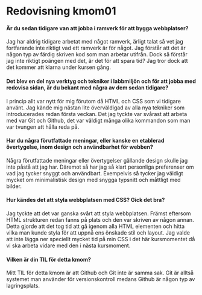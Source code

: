 ---
---
Redovisning kmom01
=========================

#### Är du sedan tidigare van att jobba i ramverk för att bygga webbplatser?
Jag har aldrig tidigare arbetat med något ramverk, ärligt talat så vet jag fortfarande inte riktigt vad ett ramverk är för något. Jag förstår att det är någon typ av färdig skriven kod som man arbetar utifrån. Dock så förstår jag inte riktigt poängen med det, är det för att spara tid? Jag tror dock att det kommer att klarna under kursen gång.

#### Det blev en del nya verktyg och tekniker i labbmiljön och för att jobba med redovisa sidan, är du bekant med några av dem sedan tidigare?

I princip allt var nytt för mig förutom då HTML och CSS som vi tidigare använt. Jag kände mig nästan lite överväldigad av alla nya tekniker som introducerades redan första veckan. Det jag tyckte var svårast att arbeta med var Git och Github, det var väldigt många olika kommandon som man var tvungen att hålla reda på.

#### Har du några förutfattade meningar, eller kanske en etablerad övertygelse, inom design och användbarhet för webben?

Några förutfattade meningar eller övertygelser gällande design skulle jag inte påstå att jag har. Däremot så har jag så klart personliga preferenser om vad jag tycker snyggt och användbart. Exempelvis så tycker jag väldigt mycket om minimalistisk design med snygga typsnitt och måttligt med bilder.

#### Hur kändes det att styla webbplatsen med CSS? Gick det bra?

Jag tyckte att det var ganska svårt att styla webbplatsen. Främst eftersom HTML strukturen redan fanns på plats och den var skriven av någon annan. Detta gjorde att det tog tid att gå igenom alla HTML elementen och hitta vilka man kunde styla för att uppnå ens önskade stil och layout. Jag valde att inte lägga ner speciellt mycket tid på min CSS i det här kursmomentet då vi ska arbeta vidare med den i nästa kursmoment.

#### Vilken är din TIL för detta kmom?

Mitt TIL för detta kmom är att Github och Git inte är samma sak. Git är alltså systemet man använder för versionskontroll medans Github är någon typ av lagringsplats.
